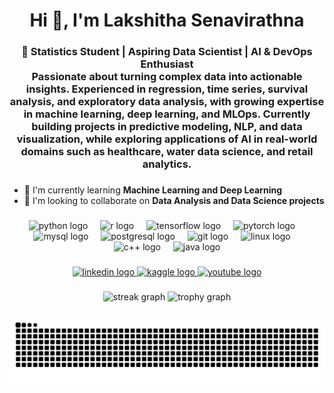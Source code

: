 <h1 align="center">Hi 👋, I'm Lakshitha Senavirathna</h1>

###

<h3 align="center">
🔬 Statistics Student | Aspiring Data Scientist | AI & DevOps Enthusiast <br> 
Passionate about turning complex data into actionable insights. Experienced in regression, time series, survival analysis, and exploratory data analysis, with growing expertise in machine learning, deep learning, and MLOps. Currently building projects in predictive modeling, NLP, and data visualization, while exploring applications of AI in real-world domains such as healthcare, water data science, and retail analytics.
</h3>

###

- 🌱 I'm currently learning **Machine Learning and Deep Learning**  
- 👯 I'm looking to collaborate on **Data Analysis and Data Science projects**  

###

<div align="center">
  <img src="https://skillicons.dev/icons?i=py" height="60" alt="python logo"  />
  <img width="12" />
  <img src="https://skillicons.dev/icons?i=r" height="60" alt="r logo"  />
  <img width="12" />
  <img src="https://skillicons.dev/icons?i=tensorflow" height="60" alt="tensorflow logo"  />
  <img width="12" />
  <img src="https://skillicons.dev/icons?i=pytorch" height="60" alt="pytorch logo"  />
  <img width="12" />
  <img src="https://skillicons.dev/icons?i=mysql" height="60" alt="mysql logo"  />
  <img width="12" />
  <img src="https://skillicons.dev/icons?i=postgres" height="60" alt="postgresql logo"  />
  <img width="12" />
  <img src="https://skillicons.dev/icons?i=git" height="60" alt="git logo"  />
  <img width="12" />
  <img src="https://skillicons.dev/icons?i=linux" height="60" alt="linux logo"  />
  <img width="12" />
  <img src="https://skillicons.dev/icons?i=cpp" height="60" alt="c++ logo"  />
  <img width="12" />
  <img src="https://skillicons.dev/icons?i=java" height="60" alt="java logo"  />
</div>

###

<div align="center">
  <a href="https://linkedin.com/in/lakshitha-s-senavirathna" target="_blank">
    <img src="https://img.shields.io/static/v1?message=LinkedIn&logo=linkedin&label=&color=0077B5&logoColor=white&labelColor=&style=for-the-badge" height="25" alt="linkedin logo"  />
  </a>
  <a href="https://kaggle.com/ahmlssenavirathna" target="_blank">
    <img src="https://img.shields.io/static/v1?message=Kaggle&logo=kaggle&label=&color=20BEFF&logoColor=white&labelColor=&style=for-the-badge" height="25" alt="kaggle logo"  />
  </a>
  <a href="https://www.youtube.com/@lakshitha_senavirathna" target="_blank">
    <img src="https://img.shields.io/static/v1?message=YouTube&logo=youtube&label=&color=FF0000&logoColor=white&labelColor=&style=for-the-badge" height="25" alt="youtube logo"  />
  </a>
</div>

###

<div align="center">
  <img src="https://streak-stats.demolab.com?user=lakshithasenavirathna&locale=en&mode=daily&theme=dracula&hide_border=false&border_radius=5&order=3" height="150" alt="streak graph"  />
  <img src="https://github-profile-trophy.vercel.app?username=lakshithasenavirathna&theme=dracula&column=-1&row=1&margin-w=8&margin-h=8&no-bg=false&no-frame=false&order=4" height="150" alt="trophy graph"  />
</div>

###

<picture>
  <source media="(prefers-color-scheme: dark)" srcset="https://raw.githubusercontent.com/lakshithasenavirathna/lakshithasenavirathna/output/pacman-contribution-graph-dark.svg">
  <source media="(prefers-color-scheme: light)" srcset="https://raw.githubusercontent.com/lakshithasenavirathna/lakshithasenavirathna/output/pacman-contribution-graph.svg">
  <img alt="pacman contribution graph" src="https://raw.githubusercontent.com/lakshithasenavirathna/lakshithasenavirathna/output/pacman-contribution-graph.svg">
</picture>

###
